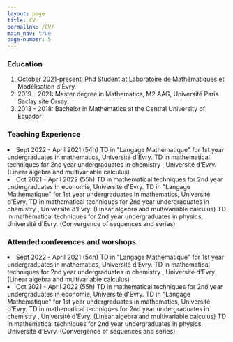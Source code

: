 ```yaml
---
layout: page
title: CV
permalink: /CV/
main_nav: true
page-number: 5
---
```


<h3 id="publication">Education</h3>
<ol>
  <li> October 2021-present: Phd Student at Laboratoire de Mathématiques et Modélisation d'Évry.
  </li>
  <li>2019 - 2021: Master degree in Mathematics, M2 AAG, Université Paris Saclay site Orsay.
  </li>
  <li>2013 - 2018: Bachelor in Mathematics at the Central University of Ecuador
  </li>
</ol>

<h3 id="teaching">Teaching Experience
</h3>
<dl>
  <li>Sept 2022 - April 2021 (54h)
   TD in "Langage Mathématique" for 1st year undergraduates in mathematics, Université d'Evry. 
   TD in mathematical techniques for 2nd year undergraduates in chemistry , Université d'Evry.  (Linear algebra and multivariable calculus)</li>
  <li> Oct 2021 - April 2022 (55h)
   TD in mathematical techniques for 2nd year undergraduates in economie, Université d'Evry. 
   TD in "Langage Mathématique" for 1st year undergraduates in mathematics, Université d'Evry. 
   TD in mathematical techniques for 2nd year undergraduates in chemistry , Université d'Evry. (Linear algebra and multivariable calculus)
   TD in mathematical techniques for 2nd year undergraduates in physics, Université d'Evry. (Convergence of sequences and series) </li>
</dl>

<h3 id="Attendconferences">Attended conferences and worshops</h3>
<dl>
  <li>Sept 2022 - April 2021 (54h)
   TD in "Langage Mathématique" for 1st year undergraduates in mathematics, Université d'Evry. 
   TD in mathematical techniques for 2nd year undergraduates in chemistry , Université d'Evry.  (Linear algebra and multivariable calculus)</li>
  <li> Oct 2021 - April 2022 (55h)
   TD in mathematical techniques for 2nd year undergraduates in economie, Université d'Evry. 
   TD in "Langage Mathématique" for 1st year undergraduates in mathematics, Université d'Evry. 
   TD in mathematical techniques for 2nd year undergraduates in chemistry , Université d'Evry. (Linear algebra and multivariable calculus)
   TD in mathematical techniques for 2nd year undergraduates in physics, Université d'Evry. (Convergence of sequences and series) </li>
</dl>

